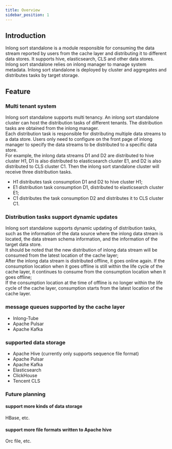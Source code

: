 ```yaml
---
title: Overview
sidebar_position: 1
---
```


## Introduction

Inlong sort standalone is a module responsible for consuming the data stream reported by users from the cache layer and distributing it to different data stores. It supports hive, elasticsearch, CLS and other data stores.  
Inlong sort standalone relies on inlong manager to manage system metadata. Inlong sort standalone is deployed by cluster and aggregates and distributes tasks by target storage.

## Feature
### Multi tenant system

Inlong sort standalone supports multi tenancy. An inlong sort standalone cluster can host the distribution tasks of different tenants. The distribution tasks are obtained from the inlong manager.  
Each distribution task is responsible for distributing multiple data streams to a data store. Users only need to configure on the front page of inlong manager to specify the data streams to be distributed to a specific data store.  
For example, the inlong data streams D1 and D2 are distributed to hive cluster H1, D1 is also distributed to elasticsearch cluster E1, and D2 is also distributed to CLS cluster C1. Then the inlong sort standalone cluster will receive three distribution tasks.
- H1 distributes task consumption D1 and D2 to hive cluster H1;
- E1 distribution task consumption D1, distributed to elasticsearch cluster E1;
- C1 distributes the task consumption D2 and distributes it to CLS cluster C1.

### Distribution tasks support dynamic updates

Inlong sort standalone supports dynamic updating of distribution tasks, such as the information of the data source where the inlong data stream is located, the data stream schema information, and the information of the target data store.  
It should be noted that the new distribution of inlong data stream will be consumed from the latest location of the cache layer;  
After the inlong data stream is distributed offline, it goes online again. If the consumption location when it goes offline is still within the life cycle of the cache layer, it continues to consume from the consumption location when it goes offline;  
If the consumption location at the time of offline is no longer within the life cycle of the cache layer, consumption starts from the latest location of the cache layer.

### message queues supported by the cache layer

- Inlong-Tube
- Apache Pulsar
- Apache Kafka

### supported data storage

- Apache Hive (currently only supports sequence file format)
- Apache Pulsar
- Apache Kafka
- Elasticsearch
- ClickHouse
- Tencent CLS

### Future planning
#### support more kinds of data storage

HBase, etc.

#### support more file formats written to Apache hive

Orc file, etc.